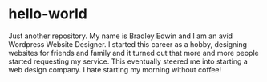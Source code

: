 # hello-world
Just another repository.
My name is Bradley Edwin and I am an avid Wordpress Website Designer. I started this career as a hobby, designing websites for friends and family and it turned out that more and more people started requesting my service. This eventually steered me into starting a web design company.
I hate starting my morning without coffee!
